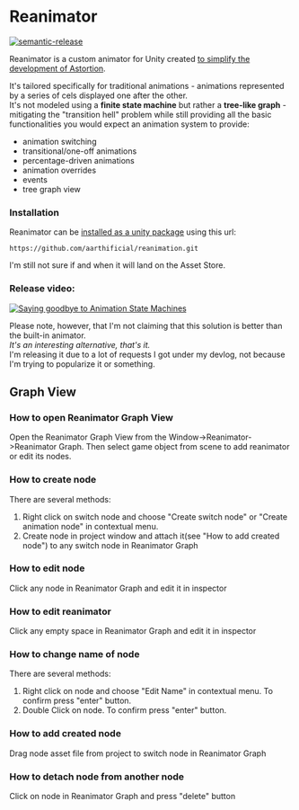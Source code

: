 # Reanimator

[![semantic-release](https://img.shields.io/badge/%20%20%F0%9F%93%A6%F0%9F%9A%80-semantic--release-e10079.svg)](https://github.com/semantic-release/semantic-release)

Reanimator is a custom animator for Unity created 
[to simplify the development of Astortion](https://youtu.be/nA2IChvy_QU).

It's tailored specifically for traditional animations - animations represented by a series of 
cels displayed one after the other.
<br>
It's not modeled using a **finite state machine** but rather a **tree-like graph** - mitigating 
the "transition hell" problem while still providing all the basic functionalities you would expect 
an animation system to provide:

- animation switching
- transitional/one-off animations
- percentage-driven animations
- animation overrides
- events
- tree graph view

### Installation
Reanimator can be [installed as a unity package](https://docs.unity3d.com/Manual/upm-ui-giturl.html) 
using this url:
```
https://github.com/aarthificial/reanimation.git
```
I'm still not sure if and when it will land on the Asset Store.

### Release video:
[![Saying goodbye to Animation State Machines](https://img.youtube.com/vi/5aHhmRiVpZI/maxresdefault.jpg)](https://youtu.be/5aHhmRiVpZI)

Please note, however, that I'm not claiming that this solution is better than the built-in animator. 
<br>
*It's an interesting alternative, that's it.*
<br>
I'm releasing it due to a lot of requests I got under my devlog, 
not because I'm trying to popularize it or something.


## Graph View
### How to open Reanimator Graph View

Open the Reanimator Graph View from the Window->Reanimator->Reanimator Graph. Then select game object from scene to add reanimator or edit its nodes. 

### How to create node

There are several methods:

1. Right click on switch node and choose "Create switch node" or "Create animation node" in contextual menu.
2. Create node in project window and attach it(see "How to add created node") to any switch node in Reanimator Graph

### How to edit node

Click any node in Reanimator Graph and edit it in inspector

### How to edit reanimator

Click any empty space in Reanimator Graph and edit it in inspector

### How to change name of node

There are several methods:

1. Right click on node and choose "Edit Name" in contextual menu. To confirm press "enter" button.
2. Double Click on node. To confirm press "enter" button.

### How to add created node

Drag node asset file from project to switch node in Reanimator Graph

### How to detach node from another node

Click on node in Reanimator Graph and press "delete" button


